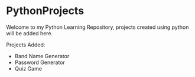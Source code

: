 # PythonProjects

Welcome to my Python Learning Repository, projects created using python will be added here.

Projects Added:

- Band Name Generator
- Password Generator
- Quiz Game
